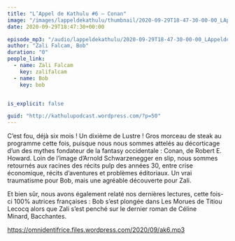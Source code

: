 ```yaml
---
title: "L’Appel de Kathulu #6 – Conan"
image: "/images/lappeldekathulu/thumbnail/2020-09-29T18-47-30-00-00_LAppeldeKathulu6Conan.jpg"
date: 2020-09-29T18:47:30+00:00

episode_mp3: "/audio/lappeldekathulu/2020-09-29T18-47-30-00-00_LAppeldeKathulu6Conan.mp3"
author: "Zali Falcam, Bob"
duration: "0"
people_link: 
  - name: Zali Falcam
    key: zalifalcam
  - name: Bob
    key: bob


is_explicit: false

guid: "http://kathulupodcast.wordpress.com/?p=50"
---
```


<PodcastHeader/>

<!-- ECRIRE LA DESCRIPTION DE L'EPISODE SOUS CETTE LIGNE -->

<p>C’est fou, déjà six mois ! Un dixième de Lustre ! Gros morceau de steak au programme cette fois, puisque nous nous sommes attelés au décorticage d’un des mythes fondateur de la fantasy occidentale : Conan, de Robert E. Howard. Loin de l’image d’Arnold Schwarzenegger en slip, nous sommes retournés aux racines des récits pulp des années 30, entre crise économique, récits d’aventures et problèmes éditoriaux. Un vrai traumatisme pour Bob, mais une agréable découverte pour Zali.</p>



<p>Et bien sûr, nous avons également relaté nos dernières lectures, cette fois-ci 100% autrices françaises : Bob s’est plongée dans&nbsp;Les Morues de Titiou Lecocq alors que Zali s’est penché sur le dernier roman de Céline Minard,&nbsp;Bacchantes.</p>



 
<a href="https://omnidentifrice.files.wordpress.com/2020/09/ak6.mp3" rel="nofollow">https://omnidentifrice.files.wordpress.com/2020/09/ak6.mp3</a>
 


